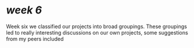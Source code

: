 # *week 6*
Week six we classified our projects into broad groupings. These groupings led to really interesting discussions on our own projects, some suggestions from my peers included
